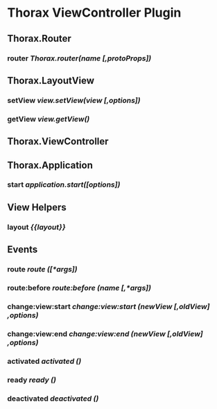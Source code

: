 Thorax ViewController Plugin
============================

## Thorax.Router

### router *Thorax.router(name [,protoProps])*

## Thorax.LayoutView

### setView *view.setView(view [,options])*

### getView *view.getView()*

## Thorax.ViewController

## Thorax.Application

### start *application.start([options])*

## View Helpers

### layout *{{layout}}*

## Events

### route *route ([\*args])*

### route:before *route:before (name [,\*args])*

### change:view:start *change:view:start (newView [,oldView] ,options)*

### change:view:end *change:view:end (newView [,oldView] ,options)*

### activated *activated ()*

### ready *ready ()*

### deactivated *deactivated ()*
